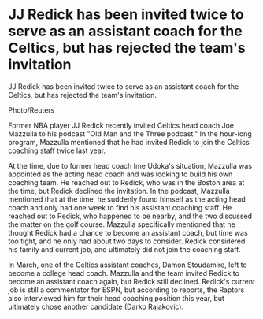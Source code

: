 #  JJ Redick has been invited twice to serve as an assistant coach for the Celtics, but has rejected the team's invitation 
  JJ Redick has been invited twice to serve as an assistant coach for the Celtics, but has rejected the team's invitation.

Photo/Reuters

Former NBA player JJ Redick recently invited Celtics head coach Joe Mazzulla to his podcast "Old Man and the Three podcast." In the hour-long program, Mazzulla mentioned that he had invited Redick to join the Celtics coaching staff twice last year.

At the time, due to former head coach Ime Udoka's situation, Mazzulla was appointed as the acting head coach and was looking to build his own coaching team. He reached out to Redick, who was in the Boston area at the time, but Redick declined the invitation. In the podcast, Mazzulla mentioned that at the time, he suddenly found himself as the acting head coach and only had one week to find his assistant coaching staff. He reached out to Redick, who happened to be nearby, and the two discussed the matter on the golf course. Mazzulla specifically mentioned that he thought Redick had a chance to become an assistant coach, but time was too tight, and he only had about two days to consider. Redick considered his family and current job, and ultimately did not join the coaching staff.

In March, one of the Celtics assistant coaches, Damon Stoudamire, left to become a college head coach. Mazzulla and the team invited Redick to become an assistant coach again, but Redick still declined. Redick's current job is still a commentator for ESPN, but according to reports, the Raptors also interviewed him for their head coaching position this year, but ultimately chose another candidate (Darko Rajakovic).